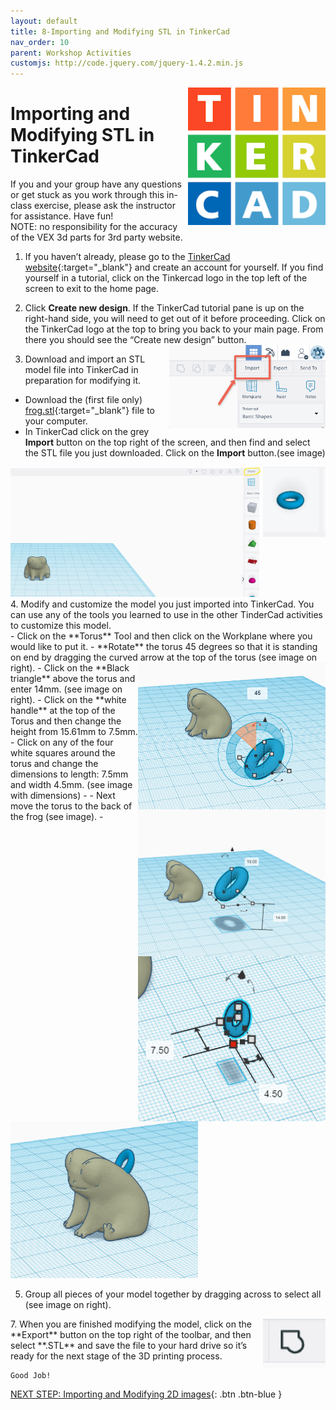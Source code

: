 ```yaml
---
layout: default
title: 8-Importing and Modifying STL in TinkerCad
nav_order: 10
parent: Workshop Activities
customjs: http://code.jquery.com/jquery-1.4.2.min.js
---
```


<img src="images/tinkercad-import-01.png" style="float:right;width:220px" alt="TinkerCad logo">

# Importing and Modifying STL in TinkerCad

If you and your group have any questions or get stuck as you work through this in-class exercise, please ask the instructor for assistance.  Have fun!<br>
NOTE: no responsibility for the accuracy of the VEX 3d parts for 3rd party website.

1. If you haven’t already, please go to the [TinkerCad website](http://tinkercad.com){:target="_blank"} and create an account for yourself.  If you find yourself in a tutorial, click on the Tinkercad logo in the top left of the screen to exit to the home page.

2. Click **Create new design**. If the TinkerCad tutorial pane is up on the right-hand side, you will need to get out of it before proceeding. Click on the TinkerCad logo at the top to bring you back to your main page. From there you should see the “Create new design” button. 
    <img src="images/tinkercad-import-02.png" style="float:right;width:250px" alt="Importing menu">

3. Download and import an STL model file into TinkerCad in preparation for modifying it.
- Download the (first file only) [frog.stl](https://www.thingiverse.com/thing:4838220/files){:target="_blank"} file to your computer. 
- In TinkerCad click on the grey **Import** button on the top right of the screen, and then find and select the STL file you just downloaded. Click on the **Import** button.(see image)
<img src="images/import-frog.png" style="width:400px" alt="import button">
<img src="images/torus.png" style="float:right;width:100px" alt="torus button">
4. Modify and customize the model you just imported into TinkerCad. You can use any of the tools you learned to use in the other TinderCad activities to customize this model.<br>
 - Click on the **Torus** Tool and then click on the Workplane where you would like to put it.
 - **Rotate** the torus 45 degrees so that it is standing on end by dragging the curved arrow at the top of the torus (see image on right).
 <img src="images/45-torus.png" style="float:right;width:300px" alt="white handles rotation">
 - Click on the **Black triangle** above the torus and enter 14mm. (see image on right).
 <img src="images/14-triangle.png" style="float:right;width:300px" alt="black triangle raise">
 -  Click on the **white handle** at the top of the Torus and then change the height from 15.61mm to 7.5mm.
 -  Click on any of the four white squares around the torus and change the dimensions to length: 7.5mm and width 4.5mm. (see image with dimensions)
 -   <img src="images/measurements.png" style="float:right;width:300px" alt="dimensions">
- Next move the torus to the back of the frog (see image).
-  <img src="images/frog-loop.png" style="width:300px" alt="frog with loop">

5. Group all pieces of your model together by dragging across to select all (see image on right).
<img src="images/group.png" style="float:right;width:100px" alt="group button">
7. When you are finished modifying the model, click on the **Export** button on the top right of the toolbar, and then select **.STL** and save the file to your hard drive so it’s ready for the next stage of the 3D printing process.

    Good Job!

<script>  

    function toggle(input) {
        var x = document.getElementById(input);
        if (x.style.display === "none") {
            x.style.display = "block";
        } else {
            x.style.display = "none";
        }
    }
</script>

[NEXT STEP: Importing and Modifying 2D images](9-Importing-2D.html){: .btn .btn-blue }
